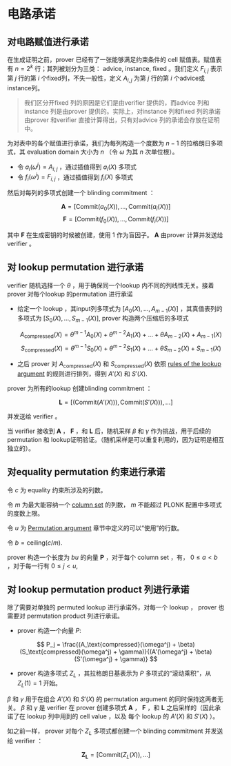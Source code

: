 # 电路承诺

## 对电路赋值进行承诺

在生成证明之前，prover 已经有了一张能够满足约束条件的 cell 赋值表。赋值表有 $n = 2^k$ 行；其列被划分为三类： advice, instance, fixed 。我们定义 $F_{i,j}$ 表示第 $j$ 行的第 $i$ 个fixed列，不失一般性，定义 $A_{i, j}$ 为第 $j$ 行的第 $i$ 个advice或instance列。

> 我们区分开fixed 列的原因是它们是由verifier 提供的，而advice 列和instance 列是由prover 提供的。实际上，对instance 列和fixed 列的承诺由prover 和verifier 直接计算得出，只有对advice 列的承诺会存放在证明中。

为对表中的各个赋值进行承诺，我们为每列构造一个度数为 $n - 1$ 的拉格朗日多项式，其 evaluation domain 大小为 $n$ （令 $\omega$ 为其 $n$ 次单位根）。

- 令 $a_i(\omega^j) = A_{i,j}$ ，通过插值得到 $a_i(X)$ 多项式
- 令 $f_i(\omega^j) = F_{i,j}$ ，通过插值得到 $f_i(X)$ 多项式

然后对每列的多项式创建一个 blinding commitment ：

$$\mathbf{A} = [\text{Commit}(a_0(X)), \dots, \text{Commit}(a_i(X))]$$
$$\mathbf{F} = [\text{Commit}(f_0(X)), \dots, \text{Commit}(f_i(X))]$$

其中 $\mathbf{F}$ 在生成密钥的时候被创建，使用 $1$ 作为盲因子。
$\mathbf{A}$ 由prover 计算并发送给verifier 。


## 对 lookup permutation 进行承诺

verifier 随机选择一个 $\theta$ ，用于确保同一个lookup 内不同的列线性无关。接着 prover 对每个lookup 的permutation 进行承诺

- 给定一个 lookup ，其input列多项式为 $[A_0(X), \dots, A_{m-1}(X)]$ ，其真值表列的多项式为 $[S_0(X), \dots, S_{m-1}(X)]$, prover 构造两个压缩后的多项式

  $$A_\text{compressed}(X) = \theta^{m-1} A_0(X) + \theta^{m-2} A_1(X) + \dots + \theta A_{m-2}(X) + A_{m-1}(X)$$
  $$S_\text{compressed}(X) = \theta^{m-1} S_0(X) + \theta^{m-2} S_1(X) + \dots + \theta S_{m-2}(X) + S_{m-1}(X)$$

- 之后 prover 对 $A_\text{compressed}(X)$ 和 $S_\text{compressed}(X)$ 依照 [rules of the lookup argument](lookup.md) 的规则进行排列，得到 $A'(X)$ 和 $S'(X)$.

prover 为所有的lookup 创建blinding commitment ：

$$\mathbf{L} = \left[ (\text{Commit}(A'(X))), \text{Commit}(S'(X))), \dots \right]$$

并发送给 verifier 。

当 verifier 接收到 $\mathbf{A}$ ， $\mathbf{F}$ ，和 $\mathbf{L}$ 后，随机采样 $\beta$ 和 $\gamma$ 作为挑战，用于后续的permutation 和 lookup证明验证。（随机采样是可以重复利用的，因为证明是相互独立的）。

## 对equality permutation 约束进行承诺

令 $c$ 为 equality 约束所涉及的列数。

令 $m$ 为最大能容纳一个 [column set](permutation.md#spanning-a-large-number-of-columns) 的列数， $m$ 不能超过 PLONK 配置中多项式的度数上限。

令 $u$ 为 [Permutation argument](permutation.md#zero-knowledge-adjustment) 章节中定义的可以“使用”的行数。

令 $b = \mathsf{ceiling}(c/m).$

prover 构造一个长度为 $bu$ 的向量 $\mathbf{P}$ ，对于每个 column set ，有， $0 \leq a < b$ ，对于每一行有 $0 \leq j < u,$

## 对 lookup permutation product 列进行承诺

除了需要对单独的 permuted lookup 进行承诺外，对每一个 lookup ， prover 也需要对 permutation product 列进行承诺。

- prover 构造一个向量 $P$:

$$
P_j = \frac{(A_\text{compressed}(\omega^j) + \beta)(S_\text{compressed}(\omega^j) + \gamma)}{(A'(\omega^j) + \beta)(S'(\omega^j) + \gamma)}
$$

- prover 构造多项式 $Z_L$ ，其拉格朗日基表示为 $P$ 多项式的“滚动乘积”，从 $Z_L(1) = 1$ 开始。

$\beta$ 和 $\gamma$ 用于在组合 $A'(X)$ 和 $S'(X)$ 的 permutation argument 的同时保持这两者无关。 $\beta$ 和 $\gamma$ 是 verifier 在 prover 创建多项式 $\mathbf{A}$ ， $\mathbf{F}$ ，和 $\mathbf{L}$ 之后采样的（因此承诺了在 lookup 列中用到的 cell value ，以及
每个 lookup 的 $A'(X)$ 和 $S'(X)$ ）。

如之前一样， prover 对每个 $Z_L$ 多项式都创建一个 blinding commitment 并发送给 verifier ：

$$\mathbf{Z_L} = \left[\text{Commit}(Z_L(X)), \dots \right]$$
